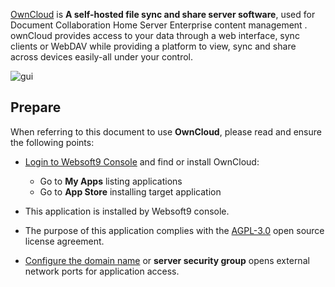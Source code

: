 [OwnCloud](https://owncloud.com/) is **A self-hosted file sync and share server software**, used for Document Collaboration Home Server Enterprise content management . ownCloud provides access to your data through a web interface, sync clients or WebDAV while providing a platform to view, sync and share across devices easily-all under your control.


![gui](https://libs.websoft9.com/Websoft9/DocsPicture/zh/owncloud/owncloud-gui-websoft9.png)


## Prepare

When referring to this document to use **OwnCloud**, please read and ensure the following points:

- [Login to Websoft9 Console](./login-console) and find or install OwnCloud:
  - Go to **My Apps** listing applications 
  - Go to **App Store** installing target application

- This application is installed by Websoft9 console.


- The purpose of this application complies with the [AGPL-3.0](https://opensource.org/licenses/AGPL-3.0) open source license agreement.


- [Configure the domain name](./domain-set) or **server security group** opens external network ports for application access.